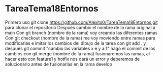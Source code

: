 # TareaTema18Entornos
Primero uso git clone https://github.com/Alexito0/TareaTema18Entornos.git para clonar el repositorio
Después cambio el nombre de la rama original a main
Con git branch (nombre de la rama) voy creando las diferentes ramas
Con git checkout (nombre de la rama) me voy moviendo entre ramas para modificarlas e imitar los cambios del dibujo de la tarea
con git add . y después git commit "cambio las variables x e y a 1" hago el commit de los cambios
con git merge (nombre de la rama) fusionaremos las ramas, al hacer esto con feature1 y hotfix nos dará un error y deberemos de solucionarlo antes de fusionarlas en la rama develop